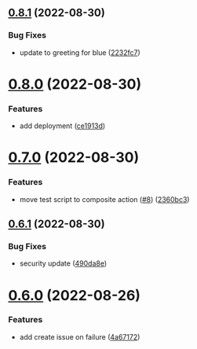 ## [0.8.1](https://github.com/janek-primary/greetings-ci/compare/v0.8.0...v0.8.1) (2022-08-30)


### Bug Fixes

* update to greeting for blue ([2232fc7](https://github.com/janek-primary/greetings-ci/commit/2232fc7567c1c9abd4a25401b0525e8063204831))



# [0.8.0](https://github.com/janek-primary/greetings-ci/compare/v0.7.0...v0.8.0) (2022-08-30)


### Features

* add deployment ([ce1913d](https://github.com/janek-primary/greetings-ci/commit/ce1913df1e7a761d4784075b27775a23812b9b3e))



# [0.7.0](https://github.com/janek-primary/greetings-ci/compare/v0.6.1...v0.7.0) (2022-08-30)


### Features

* move test script to composite action ([#8](https://github.com/janek-primary/greetings-ci/issues/8)) ([2360bc3](https://github.com/janek-primary/greetings-ci/commit/2360bc3a51a8c88418367833a207c48a4bd4d2ea))



## [0.6.1](https://github.com/janek-primary/greetings-ci/compare/v0.6.0...v0.6.1) (2022-08-30)


### Bug Fixes

* security update ([490da8e](https://github.com/janek-primary/greetings-ci/commit/490da8e4677f2e87512338cb1e81f08c7b5ba482))



# [0.6.0](https://github.com/janek-primary/greetings-ci/compare/v0.5.1...v0.6.0) (2022-08-26)


### Features

* add create issue on failure ([4a67172](https://github.com/janek-primary/greetings-ci/commit/4a6717229d94e27bcea5490792322669c9d017ee))



